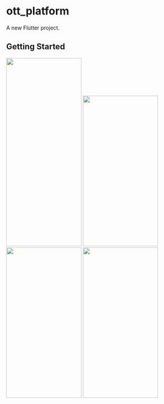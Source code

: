 # ott_platform

A new Flutter project.

## Getting Started



<img src="https://github.com/userkrunal/ott_platform/assets/120082312/50a39114-518c-4ddd-b1ef-6a824690b4ef"  width="200" height="500">

<img src="https://github.com/userkrunal/ott_platform/assets/120082312/4a7e6310-3c21-4cca-bf45-84251b54d872"  width="200" height="400">

<img src="https://github.com/userkrunal/ott_platform/assets/120082312/ac093513-e653-48ff-be53-5c2f95fe87d9"  width="200" height="400">

<img src="https://github.com/userbhavin/ott_platform/assets/120082312/3c136d42-c4d0-4e5a-acb9-b83efce57b56"  width="200" height="400">







